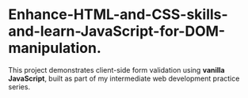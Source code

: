 # Enhance-HTML-and-CSS-skills-and-learn-JavaScript-for-DOM-manipulation.
This project demonstrates client-side form validation using **vanilla JavaScript**, built as part of my intermediate web development practice series.
